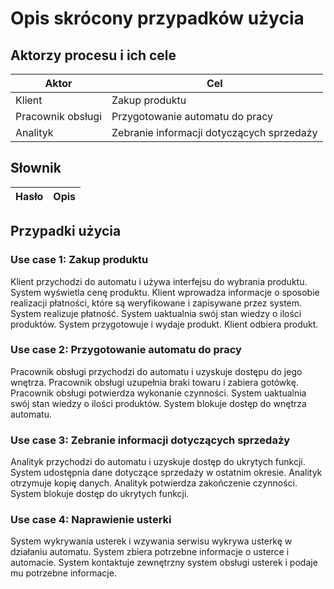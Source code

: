 Opis skrócony przypadków użycia
===============================

Aktorzy procesu i ich cele
--------------------------

Aktor                                        | Cel
                                            -|-
Klient                                       | Zakup produktu
Pracownik obsługi                            | Przygotowanie automatu do pracy
Analityk                                     | Zebranie informacji dotyczących sprzedaży

Słownik
-------

Hasło                  | Opis
                      -|-

Przypadki użycia
----------------

### Use case 1: Zakup produktu
Klient przychodzi do automatu i używa interfejsu do wybrania produktu. System wyświetla cenę produktu. Klient wprowadza informacje o sposobie realizacji płatności, które są weryfikowane i zapisywane przez system. System realizuje płatność. System uaktualnia swój stan wiedzy o ilości produktów. System przygotowuje i wydaje produkt. Klient odbiera produkt.

### Use case 2: Przygotowanie automatu do pracy
Pracownik obsługi przychodzi do automatu i uzyskuje dostępu do jego wnętrza. Pracownik obsługi uzupełnia braki towaru i zabiera gotówkę. Pracownik obsługi potwierdza wykonanie czynności. System uaktualnia swój stan wiedzy o ilości produktów. System blokuje dostęp do wnętrza automatu.

### Use case 3: Zebranie informacji dotyczących sprzedaży
Analityk przychodzi do automatu i uzyskuje dostęp do ukrytych funkcji. System udostępnia dane dotyczące sprzedaży w ostatnim okresie. Analityk otrzymuje kopię danych. Analityk potwierdza zakończenie czynności. System blokuje dostęp do ukrytych funkcji.

### Use case 4: Naprawienie usterki
System wykrywania usterek i wzywania serwisu wykrywa usterkę w działaniu automatu. System zbiera potrzebne informacje o usterce i automacie. System kontaktuje zewnętrzny system obsługi usterek i podaje mu potrzebne informacje. 
